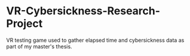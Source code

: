 # VR-Cybersickness-Research-Project
 VR testing game used to gather elapsed time and cybersickness data as part of my master's thesis.
